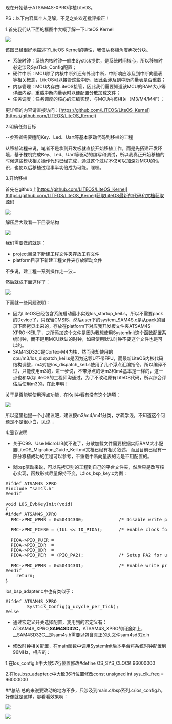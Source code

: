 现在开始基于ATSAM4S-XPRO移植LiteOS。

PS：以下内容属个人见解，不足之处欢迎批评指正！

1.首先我们从下面的框图中大概了解一下LiteOS Kernel

![](meta/basicframe.png)

该图已经很好地描述了LiteOS Kernel的特性，我仅从移植角度再次分块。

- 系统时钟：系统内核时钟一般由Systick提供，是系统时间核心，所以移植时必定涉及SysTick_Config配置；
- 硬件中断：MCU除了内核中断外还有外设中断，中断响应涉及到中断向量表等相关概念，LiteOS可以接管这些中断，因此会涉及到中断向量表是否重载；
- 内存管理：MCU内存由LiteOS接管，因此我们需要知道该MCU的RAM大小等详细内容，重载中断向量表时以便配置分散加载文件；
- 任务调度：任务调度的核心的汇编实现，与MCU内核相关（M3/M4/M4F）；

更详细的内容请直接访问：[https://github.com/LITEOS/LiteOS_Kernel](https://github.com/LITEOS/LiteOS_Kernel)

2.明确任务目标

--参赛者需要适配Key、Led、Uart等基本驱动代码到移植的工程

从移植流程来说，笔者不是拿到开发板就直接开始移植工作，而是先搭建开发环境，基于裸机完成Key、Led、Uart等驱动的编写和调试，所以我真正开始移植的时候这些模块相关操作代码已经完成，通过这个过程不仅可以加深对MCU的认识，也使以后移植过程事半功倍成为可能。嘿嘿。

3.开始移植

首先在github上[https://github.com/LITEOS/LiteOS_Kernel](https://github.com/LITEOS/LiteOS_Kernel)获取LiteOS最新的代码和文档获取源码

![](meta/git_down.png)

解压后大致看一下目录结构

![](meta/catal.png)

我们需要做的就是：

- project目录下新建工程文件夹存放工程文件
- platform目录下新建工程文件夹存放驱动文件

不多说，建工程一系列操作走一波...

然后就成下面这样了：

![](meta/catal-proj.png)

下面就一些问题说明：

- 因为LiteOS已经包含系统启动最小实现los_startup_keil.s，所以不需要pack的Device了，只保留CMSIS，然后user下的system_SAM4S.c是从pack的目录下面拷贝出来的，存放在platform下对应我开发板文件夹ATSAM4S-XPRO-KEIL了，之所添加这个文件是因为我想使用SystemInit这个函数配置系统时钟，而不是用MCU默认的时钟，如果使用默认时钟不要这个文件也是可以的。
- SAM4SD32C是Cortex-M4内核，然而我却使用的cpu/m3/los_dispatch_keil.s是因为这颗U不带FPU，而最新LiteOS内核代码结构调整，m4对应los_dispatch_keil.s使用了几个浮点汇编指令，所以编译不过，只能使用m3的，进一步说，不带浮点的话m3和m4基本是一样的，这一点也和华为LiteOS的工程师沟通过，为了不改动原有LiteOS代码，所以综合评估后使用m3的，在此申明！

关于是否能够使用浮点功能，在Keil中看有没有这个选项：

![](meta/fpu-keil.png)

所以这里也提一个小建议吧，建议按m3/m4/m4f分类，才疏学浅，不知道这个问题是不是很小白，见谅...

4.细节说明

- 关于C99、Use MicroLIB就不说了，分散加载文件需要根据实际RAM大小配置LiteOS_Migration_Guide_Keil.md文档已经有相关叙述，而且目前已经有一部分移植成功的工程可以参考，不重载中断向量表的话是不用配置的。

- 就bsp驱动来说，可以先拷贝别的工程到自己的平台文件夹，然后只是改写核心实现，函数形式尽量保持不变，以los_bsp_key.c为例：

<pre>
#ifdef ATSAM4S_XPRO
#include "sam4s.h"
#endif

void LOS_EvbKeyInit(void) 
{
#ifdef ATSAM4S_XPRO	
  PMC->PMC_WPMR = 0x504D4300;             /* Disable write protect            */

  PMC->PMC_PCER0 = (1UL << ID_PIOA);      /* enable clock for push button     */

  PIOA->PIO_PUER =
  PIOA->PIO_IDR  =
  PIOA->PIO_ODR  =
  PIOA->PIO_PER  = (PIO_PA2);             /* Setup PA2 for user button SW0    */

  PMC->PMC_WPMR = 0x504D4301;             /* Enable write protect             */
#endif
	return;
}
</pre>

los_bsp_adapter.c中也有类似于：

<pre>
#ifdef ATSAM4S_XPRO
		SysTick_Config(g_ucycle_per_tick);
#else
</pre>

- 通过宏定义开关选择配置，我用到的宏定义有：ATSAM4S_XPRO,__SAM4SD32C__，ATSAM4S_XPRO的用途如上，__SAM4SD32C__是sam4s.h需要以包含真正的头文件sam4sd32c.h

- 修改时钟相关配置，在main函数中调用SystemInit后本平台将系统时钟配置到96MHz，相应的：

1.在los_config.h中大致57行位置修改#define OS_SYS_CLOCK 96000000

2.在los_bsp_adapter.c中大致36行位置修改const unsigned int sys_clk_freq = 96000000

##总结
总的来说要改动的地方不多，只涉及到main.c/bsp系列.c/los_config.h，好像就是这样，那看看效果啊：

![](meta/result.png)

![](meta/result-real.png)


